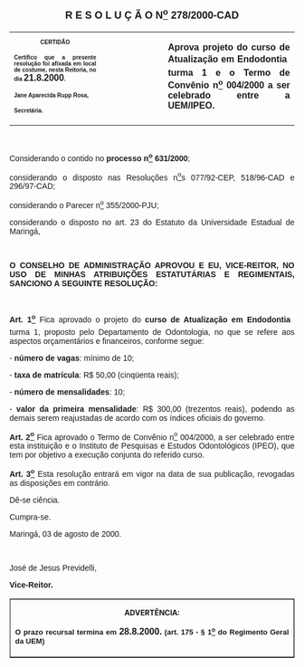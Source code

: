 <BODY>

<B><FONT FACE="Arial" SIZE=4><P ALIGN="CENTER"><A NAME="_Toc445798786"></P>
<P ALIGN="CENTER">R E S O L U &Ccedil; &Atilde; O  N<U><SUP>o</U></SUP>  278/2000-CAD</P>
</B></FONT><FONT FACE="Arial"><P ALIGN="JUSTIFY"></P></FONT>
<TABLE CELLSPACING=0 BORDER=0 CELLPADDING=7 WIDTH=612>
<TR><TD WIDTH="32%" VALIGN="TOP">
<B><FONT FACE="Arial" SIZE=1><P ALIGN="CENTER">CERTID&Atilde;O</P>
<P ALIGN="JUSTIFY">   Certifico que a presente resolu&ccedil;&atilde;o foi afixada em local de costume, nesta Reitoria, no dia </FONT><FONT FACE="Arial">21.8.2000</FONT><FONT FACE="Arial" SIZE=1>.</P>
<P ALIGN="JUSTIFY"></P>
<P ALIGN="JUSTIFY">Jane Aparecida Rupp Rosa,</P>
<P ALIGN="JUSTIFY">Secret&aacute;ria.</B></FONT></TD>
<TD WIDTH="22%" VALIGN="TOP">&nbsp;</TD>
<TD WIDTH="46%" VALIGN="TOP">
<B><FONT FACE="Arial"><P ALIGN="JUSTIFY">Aprova projeto do curso de Atualiza&ccedil;&atilde;o em Endodontia  turma 1 e o Termo de Conv&ecirc;nio n<U><SUP>o</U></SUP> 004/2000 a ser celebrado entre a UEM/IPEO.</B></FONT></TD>
</TR>
</TABLE>

<FONT FACE="Arial"><P ALIGN="JUSTIFY"></P>
<P ALIGN="JUSTIFY">&nbsp;</P>
<P ALIGN="JUSTIFY">&#9;Considerando o contido no <B>processo n<U><SUP>o</U></SUP> 631/2000</B>;</P>
<P ALIGN="JUSTIFY">&#9;considerando o disposto nas Resolu&ccedil;&otilde;es n<U><SUP>o</U>s</SUP> 077/92-CEP, 518/96-CAD e 296/97-CAD;</P>
<P ALIGN="JUSTIFY">&#9;considerando o Parecer n<U><SUP>o</U></SUP> 355/2000-PJU;</P>
<P ALIGN="JUSTIFY">&#9;considerando o disposto no art. 23 do Estatuto da Universidade Estadual de Maring&aacute;,</P>
<P ALIGN="JUSTIFY"></P>
<P ALIGN="JUSTIFY">&nbsp;</P>
<B><P ALIGN="JUSTIFY">O CONSELHO DE ADMINISTRA&Ccedil;&Atilde;O APROVOU E EU, VICE-REITOR, NO USO DE MINHAS ATRIBUI&Ccedil;&Otilde;ES ESTATUT&Aacute;RIAS E REGIMENTAIS, SANCIONO A SEGUINTE RESOLU&Ccedil;&Atilde;O:</P>
</B><P ALIGN="JUSTIFY"></P>
<P ALIGN="JUSTIFY">&nbsp;</P>
<P ALIGN="JUSTIFY">&#9;<B>Art. 1<U><SUP>o</B></U></SUP> Fica aprovado o projeto do <B>curso de Atualiza&ccedil;&atilde;o em Endodontia</B>  turma 1, proposto pelo Departamento de Odontologia, no que se refere aos aspectos or&ccedil;ament&aacute;rios e financeiros, conforme segue:</P>
<P ALIGN="JUSTIFY">- <B>n&uacute;mero de vagas</B>: m&iacute;nimo de 10;</P>
<P ALIGN="JUSTIFY">- <B>taxa de matr&iacute;cula</B>: R$ 50,00 (cinq&uuml;enta reais);</P>
<P ALIGN="JUSTIFY">- <B>n&uacute;mero de mensalidades</B>: 10;</P>
<P ALIGN="JUSTIFY">- <B>valor da primeira mensalidade</B>: R$ 300,00 (trezentos reais), podendo as demais serem reajustadas de acordo com os &iacute;ndices oficiais do governo. </P>
<P ALIGN="JUSTIFY">&#9;<B>Art. 2<U><SUP>o</B></U></SUP> Fica aprovado o Termo de Conv&ecirc;nio n<U><SUP>o</U></SUP> 004/2000, a ser celebrado entre esta institui&ccedil;&atilde;o e o Instituto de Pesquisas e Estudos Odontol&oacute;gicos (IPEO), que tem por objetivo a execu&ccedil;&atilde;o conjunta do referido curso.</P>
<B><P ALIGN="JUSTIFY">Art. 3<U><SUP>o</U></SUP> </B>Esta resolu&ccedil;&atilde;o entrar&aacute; em vigor na data de sua publica&ccedil;&atilde;o, revogadas as disposi&ccedil;&otilde;es em contr&aacute;rio.</P>
<P ALIGN="JUSTIFY">&#9;D&ecirc;-se ci&ecirc;ncia.</P>
<P ALIGN="JUSTIFY">&#9;Cumpra-se.</P>
<P ALIGN="JUSTIFY">Maring&aacute;, 03 de agosto de 2000.</P>
<P ALIGN="JUSTIFY"></P>
<P ALIGN="JUSTIFY">&nbsp;</P>
<P ALIGN="JUSTIFY">Jos&eacute; de Jesus Previdelli,</P>
<B><P ALIGN="JUSTIFY">Vice-Reitor.</P>
</B><P ALIGN="JUSTIFY"></P></FONT>
<TABLE BORDER CELLSPACING=1 CELLPADDING=4 WIDTH=212>
<TR><TD VALIGN="TOP">
<B><FONT SIZE=2><P ALIGN="CENTER">ADVERT&Ecirc;NCIA:</P>
</FONT><FONT FACE="Arial" SIZE=2><P ALIGN="JUSTIFY">O prazo recursal termina em </FONT><FONT FACE="Arial">28.8.2000.</FONT><FONT FACE="Arial" SIZE=2> (art. 175 - § 1<U><SUP>o</U></SUP> do Regimento Geral da UEM)</B></FONT></TD>
</TR>
</TABLE>

<FONT SIZE=2>
<P></A></P></FONT></BODY>
